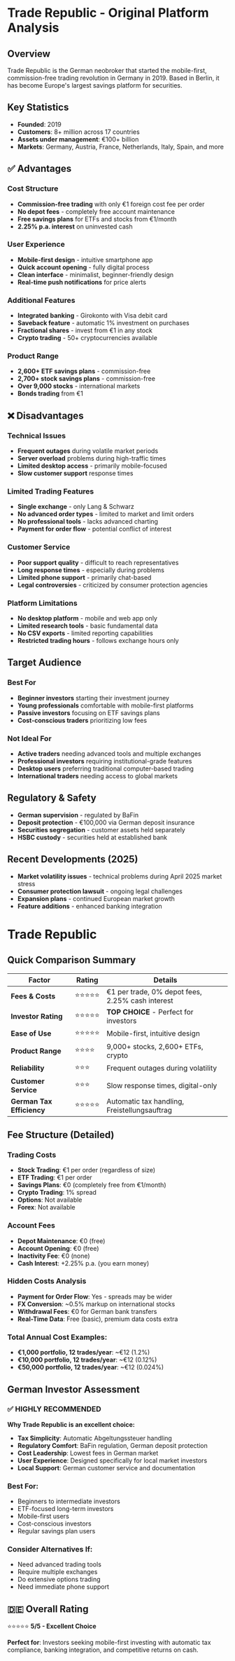 # Trade Republic - Original Platform Analysis

## Overview
Trade Republic is the German neobroker that started the mobile-first, commission-free trading revolution in Germany in 2019. Based in Berlin, it has become Europe's largest savings platform for securities.

## Key Statistics
- **Founded**: 2019
- **Customers**: 8+ million across 17 countries
- **Assets under management**: €100+ billion
- **Markets**: Germany, Austria, France, Netherlands, Italy, Spain, and more

## ✅ Advantages

### Cost Structure
- **Commission-free trading** with only €1 foreign cost fee per order
- **No depot fees** - completely free account maintenance
- **Free savings plans** for ETFs and stocks from €1/month
- **2.25% p.a. interest** on uninvested cash

### User Experience
- **Mobile-first design** - intuitive smartphone app
- **Quick account opening** - fully digital process
- **Clean interface** - minimalist, beginner-friendly design
- **Real-time push notifications** for price alerts

### Additional Features
- **Integrated banking** - Girokonto with Visa debit card
- **Saveback feature** - automatic 1% investment on purchases
- **Fractional shares** - invest from €1 in any stock
- **Crypto trading** - 50+ cryptocurrencies available

### Product Range
- **2,600+ ETF savings plans** - commission-free
- **2,700+ stock savings plans** - commission-free
- **Over 9,000 stocks** - international markets
- **Bonds trading** from €1

## ❌ Disadvantages

### Technical Issues
- **Frequent outages** during volatile market periods
- **Server overload** problems during high-traffic times
- **Limited desktop access** - primarily mobile-focused
- **Slow customer support** response times

### Limited Trading Features
- **Single exchange** - only Lang & Schwarz
- **No advanced order types** - limited to market and limit orders
- **No professional tools** - lacks advanced charting
- **Payment for order flow** - potential conflict of interest

### Customer Service
- **Poor support quality** - difficult to reach representatives
- **Long response times** - especially during problems
- **Limited phone support** - primarily chat-based
- **Legal controversies** - criticized by consumer protection agencies

### Platform Limitations
- **No desktop platform** - mobile and web app only
- **Limited research tools** - basic fundamental data
- **No CSV exports** - limited reporting capabilities
- **Restricted trading hours** - follows exchange hours only

## Target Audience

### Best For
- **Beginner investors** starting their investment journey
- **Young professionals** comfortable with mobile-first platforms
- **Passive investors** focusing on ETF savings plans
- **Cost-conscious traders** prioritizing low fees

### Not Ideal For
- **Active traders** needing advanced tools and multiple exchanges
- **Professional investors** requiring institutional-grade features
- **Desktop users** preferring traditional computer-based trading
- **International traders** needing access to global markets

## Regulatory & Safety
- **German supervision** - regulated by BaFin
- **Deposit protection** - €100,000 via German deposit insurance
- **Securities segregation** - customer assets held separately
- **HSBC custody** - securities held at established bank

## Recent Developments (2025)
- **Market volatility issues** - technical problems during April 2025 market stress
- **Consumer protection lawsuit** - ongoing legal challenges
- **Expansion plans** - continued European market growth
- **Feature additions** - enhanced banking integration

# Trade Republic

## Quick Comparison Summary
| Factor | Rating | Details |
|--------|---------|---------|
| **Fees & Costs** | ⭐⭐⭐⭐⭐ | €1 per trade, 0% depot fees, 2.25% cash interest |
| **Investor Rating** | ⭐⭐⭐⭐⭐ | **TOP CHOICE** - Perfect for investors |
| **Ease of Use** | ⭐⭐⭐⭐⭐ | Mobile-first, intuitive design |
| **Product Range** | ⭐⭐⭐⭐ | 9,000+ stocks, 2,600+ ETFs, crypto |
| **Reliability** | ⭐⭐⭐ | Frequent outages during volatility |
| **Customer Service** | ⭐⭐⭐ | Slow response times, digital-only |
| **German Tax Efficiency** | ⭐⭐⭐⭐⭐ | Automatic tax handling, Freistellungsauftrag |

## Fee Structure (Detailed)

### Trading Costs
- **Stock Trading**: €1 per order (regardless of size)
- **ETF Trading**: €1 per order  
- **Savings Plans**: €0 (completely free from €1/month)
- **Crypto Trading**: 1% spread
- **Options**: Not available
- **Forex**: Not available

### Account Fees
- **Depot Maintenance**: €0 (free)
- **Account Opening**: €0 (free)
- **Inactivity Fee**: €0 (none)
- **Cash Interest**: +2.25% p.a. (you earn money)

### Hidden Costs Analysis
- **Payment for Order Flow**: Yes - spreads may be wider
- **FX Conversion**: ~0.5% markup on international stocks
- **Withdrawal Fees**: €0 for German bank transfers
- **Real-Time Data**: Free (basic), premium data costs extra

### **Total Annual Cost Examples:**
- **€1,000 portfolio, 12 trades/year**: ~€12 (1.2%)
- **€10,000 portfolio, 12 trades/year**: ~€12 (0.12%)
- **€50,000 portfolio, 12 trades/year**: ~€12 (0.024%)

## German Investor Assessment

### ✅ **HIGHLY RECOMMENDED**
**Why Trade Republic is an excellent choice:**
- **Tax Simplicity**: Automatic Abgeltungssteuer handling
- **Regulatory Comfort**: BaFin regulation, German deposit protection
- **Cost Leadership**: Lowest fees in German market
- **User Experience**: Designed specifically for local market investors
- **Local Support**: German customer service and documentation

### **Best For:**
- Beginners to intermediate investors
- ETF-focused long-term investors  
- Mobile-first users
- Cost-conscious investors
- Regular savings plan users

### **Consider Alternatives If:**
- Need advanced trading tools
- Require multiple exchanges
- Do extensive options trading
- Need immediate phone support

## 🇩🇪 Overall Rating
⭐⭐⭐⭐⭐ **5/5 - Excellent Choice**

**Perfect for**: Investors seeking mobile-first investing with automatic tax compliance, banking integration, and competitive returns on cash.
